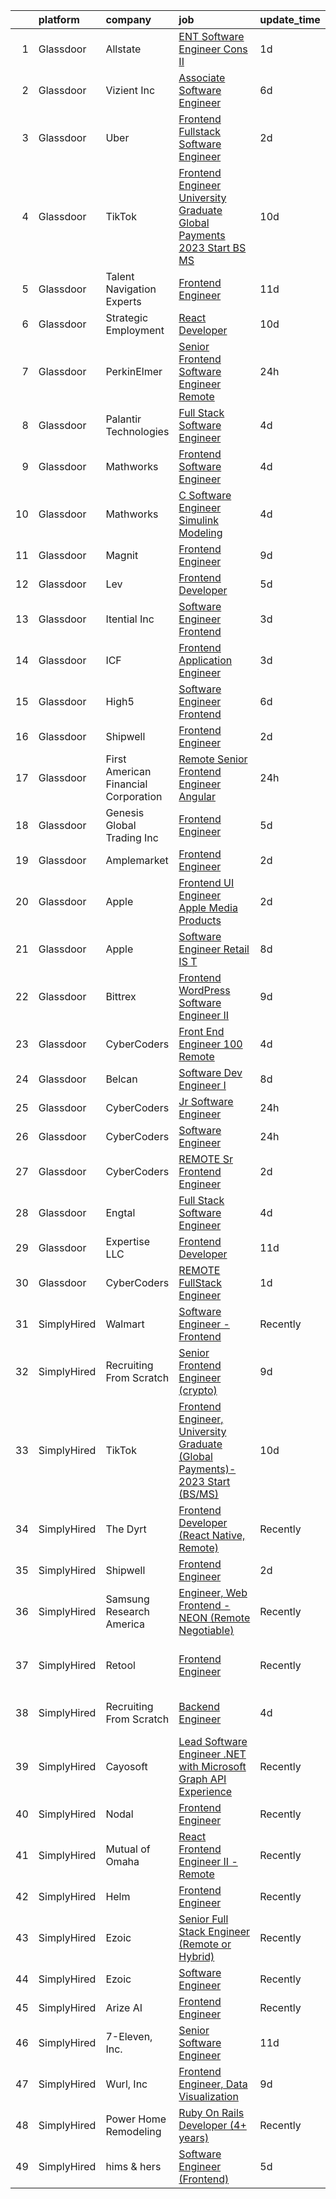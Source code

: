 

|    | platform    | company                              | job                                                                                                                                                                                                                                                                                                                                                                                                                                                                                                                                                                                                                                                                                                                                                                                                                                                                                                                                                                                                                                                                                                                                                                                                                                                                                                                                                                                                                                                                                                                                                 | update_time   | location                      |
|---:|:------------|:-------------------------------------|:----------------------------------------------------------------------------------------------------------------------------------------------------------------------------------------------------------------------------------------------------------------------------------------------------------------------------------------------------------------------------------------------------------------------------------------------------------------------------------------------------------------------------------------------------------------------------------------------------------------------------------------------------------------------------------------------------------------------------------------------------------------------------------------------------------------------------------------------------------------------------------------------------------------------------------------------------------------------------------------------------------------------------------------------------------------------------------------------------------------------------------------------------------------------------------------------------------------------------------------------------------------------------------------------------------------------------------------------------------------------------------------------------------------------------------------------------------------------------------------------------------------------------------------------------|:--------------|:------------------------------|
|  1 | Glassdoor   | Allstate                             | [ENT Software Engineer Cons II](https://www.glassdoor.com/partner/jobListing.htm?pos=104&ao=1110586&s=58&guid=00000183c0c6a8778e680543da7b445e&src=GD_JOB_AD&t=SR&vt=w&cs=1_44b846a2&cb=1665386588811&jobListingId=1008193964310&cpc=6EF74AC2F94C1840&jrtk=3-0-1gf0cda4qgaje801-1gf0cda5eia2j800-e0da56a664ba5cd9--6NYlbfkN0BLH0BMQoDn-yw6Urt952hBm1JLFZ7WpBxND2cMIOjOqbFVk94wXfJol2fCSe2VsLxHRqixsASixwmAYdsNubUfgnnN6V0yDWSHr4VIwzf2gL75Rqr39qr8HnVRYFVGNFoRnKv6QBstEgCP3Vlpn2r6dn3LeuvHtKL8AJrXRzj4zvkqcLwuyzlJJCLQPASlx3XJ2SX8JIkXKMAFVAhyRDk9YiW1XooiFstse1SQvQEEnXyI1ozVmyCYjMutWvHCOQmqQIZu9gt0ETIf5GDeFvXshfvB05aw-o6Bla77O7VXFqNz9t2zMv-KY7-K0ibOUwRg4YPSfI1QxB9nxbAKH5-_A1t2UMUgqBXidpx9p3AJAMOjnp07MV22U8LKu6-IWX3AC5qNvcvGHYiXYJ6UyhpJg5wfM8t8EY66d6T810D38hCaeoU3KxlOo45L7k9X44PnMi7vyl3uh9_OxdO8N5jBUyBzO7sRJB5h-ZGmNoE-nEdCbNP6b3G4VyrhUEtjeB0L7pvQvbo9jvuXkuRD1d0uccMT3G4KB6h0FQ0MMFtW4ypl24H7H8vLBhzssfH5YO8sjmHgumEMs6HfXwj2EUi2ZHTuM_DSefHWfV7PtQvCozMRzHTP0ySvUNKTDPgSQ0YJQnnfM6hupjx-NjywMPpzuq8eKeMxAbjVr0NvGM239bUfTt9S0LMSUzrPbC8TOR4PMrlZAq29Tq3afwAgWdC1kVJ_ZVFoHGB5IRhyF5SZv00YJ4w3XCuxjG5b8aqacJJ_DVuhnPK8eC6JKnpkAqWZ2xIchoEEVqg09Vq97d-urmfHWjQ923xeYBW0hx032irxpDA1iHlz7m__kRTlT8g9x2pc-SrponjaiHJyGKpb6giH3qW0o8QDss21RmVcU5FNzzkIB-ygsV1AMp5OQSPleai9Vtz8FGIWPM9wU2rxPF9pU7QDeqrUb8-00fg7-Ep2y-jvbNczGdChZITqEOePkaQJlc_IbVkik8HVjbHsk8qWF_T1XxRAhcy0uzlNz_YCIa4TP3BEQQ07VMrLhKuSKjtz3B_rpLZRFCnJ9M7D20rAtxPNIY7PHgbcmPSvZJKotGoyexYMOz49UnDUVc9eXCnuCO9mKCJz6Cw2x7R8rnTyRvHNfXkDhBe4vbI7kjqvroCJspMMeTn_edIp4rvP) | 1d            | Remote                        |
|  2 | Glassdoor   | Vizient  Inc                         | [Associate Software Engineer](https://www.glassdoor.com/partner/jobListing.htm?pos=109&ao=1110586&s=58&guid=00000183c0c6a8778e680543da7b445e&src=GD_JOB_AD&t=SR&vt=w&cs=1_7e40828e&cb=1665386588811&jobListingId=1008181299535&cpc=FA84DF7EA1EC2398&jrtk=3-0-1gf0cda4qgaje801-1gf0cda5eia2j800-6ebb803cadb64d87--6NYlbfkN0CE6h5qDhqqZU9zXYA9EIA8zO15Weobg6hxnf6fsUw41Tr80O9POMJRqc9Q2uB2vGSVXhO8IKByQeoWLIT9RvKOaKmEduKF8lIHu5d_Evjn1BJa7dNiIfudC5Oo5TWupKp6GmtQhGLzFwKtqPcVD2bkBI-U-GTw9G7h87Izc3_INkDWxc4bj5W556aGakpR8Gu1f9np4Qr3H5xwAZAde5FRSBvRKdSX75PD--30gA_ttwAbsIISqKddL2XU9_oXQj6gIpyAr29pFywH_mJQX5fFq3jpn_lHAMw9M72MANazs3Tqc_ZRKeFrGt0dhaxdauA-wOjkLqFPIhMoE75BU6wigdCIBlsfS7ybsufIlItQUkkM46auw1SHsx6PTxM27JYfvPl6AEDYYNv4k2GOcHAK8dKtaZNtYRoJx0ljo_kVVH-zc1mkrgSovIpzBcIP3y1pQFKXOQ_AKoRjbeiJuCPvgP7spLnea834gf-sM8Puz0htcZtQSucw_cm4cLy_mOcWDMyk0i8oLsF3swLihlP2SUjXAhbkNxqHl6AJUh31pJoQaJZwzHdZYLWrSRXkJ3KNstPKAKkH5xodfKrnliwMBH-hsLA9cQTmXSeNk-utUTdHekhPF6y5)                                                                                                                                                                                                                                                                                                                                                                                                                                                                                                                                                                   | 6d            | Irving, TX                    |
|  3 | Glassdoor   | Uber                                 | [Frontend Fullstack Software Engineer](https://www.glassdoor.com/partner/jobListing.htm?pos=125&ao=1136043&s=58&guid=00000183c0c6a8778e680543da7b445e&src=GD_JOB_AD&t=SR&vt=w&cs=1_55aab213&cb=1665386588814&jobListingId=1008191182897&jrtk=3-0-1gf0cda4qgaje801-1gf0cda5eia2j800-e980e386b4aadccd-)                                                                                                                                                                                                                                                                                                                                                                                                                                                                                                                                                                                                                                                                                                                                                                                                                                                                                                                                                                                                                                                                                                                                                                                                                                               | 2d            | San Francisco, CA             |
|  4 | Glassdoor   | TikTok                               | [Frontend Engineer  University Graduate  Global Payments   2023 Start  BS MS ](https://www.glassdoor.com/partner/jobListing.htm?pos=124&ao=1136043&s=58&guid=00000183c0c6a8778e680543da7b445e&src=GD_JOB_AD&t=SR&vt=w&cs=1_40dea542&cb=1665386588814&jobListingId=1008172413908&jrtk=3-0-1gf0cda4qgaje801-1gf0cda5eia2j800-006ba7e7d1a90e71-)                                                                                                                                                                                                                                                                                                                                                                                                                                                                                                                                                                                                                                                                                                                                                                                                                                                                                                                                                                                                                                                                                                                                                                                                       | 10d           | Mountain View, CA             |
|  5 | Glassdoor   | Talent Navigation Experts            | [Frontend Engineer](https://www.glassdoor.com/partner/jobListing.htm?pos=113&ao=1110586&s=58&guid=00000183c0c6a8778e680543da7b445e&src=GD_JOB_AD&t=SR&vt=w&ea=1&cs=1_58fc6287&cb=1665386588812&jobListingId=1008169069589&cpc=3BA4CE39D5B5DEF5&jrtk=3-0-1gf0cda4qgaje801-1gf0cda5eia2j800-b96f326a669c3428--6NYlbfkN0A-J9Rv_W5k9S4wgz0hDMdbedf_0j7F-Yh6Kzzp2hLsomUTKmf_GQ93A5Kjj2-NrK898poPIjnCGeH4E7CIPCVTnJbkW9SplRmOj5Li9jZaBChAa5k0J4s5R5Bdj7FJ-jIs1OilYAAST4nHbZcAb5cL9jTswYpCmHiLTIvADlKR0HwYRmyjjF3rJ-cqFUWza0NPZSZ3WsTnqJ0eLFVlJqocPGzjqLqroEwcFwaC-hJFlyWXGvy1eC0GOHHlRTE4l5Y0WREJhnefAhYXAwniJqasrWikbUYwbI1w0SvPtVgVkkZZ0z6-V9-XMhBl4pcmNzksuLTQvtkgB--jsYZt4sY4zYCjDSdRPbIjJjrqgjKL31bl2FV-uG_lJcnj4ih18Q-aYVXUxJ6ODAIXs9E-SQLdlNWza0-OPoDb6rWxZP4mS6qLYRWO0pixrgRRDdIxbzfLuqNQ9TM_o3oR4zAHV6Do4WgI2Wjv2414fa4WDLwHIlouHxn0mP8K)                                                                                                                                                                                                                                                                                                                                                                                                                                                                                                                                                                                                                                                                                                        | 11d           | San Mateo, CA                 |
|  6 | Glassdoor   | Strategic Employment                 | [React Developer](https://www.glassdoor.com/partner/jobListing.htm?pos=118&ao=1110586&s=58&guid=00000183c0c6a8778e680543da7b445e&src=GD_JOB_AD&t=SR&vt=w&ea=1&cs=1_df151f52&cb=1665386588813&jobListingId=1008172208592&cpc=2CAED5C921A5F994&jrtk=3-0-1gf0cda4qgaje801-1gf0cda5eia2j800-408dd6abf377f543--6NYlbfkN0AEgitr2lGK9-2Owk_bCXKkX9ldcvmrRzAzunryDtq0mgDhLVKVGwIDq9J2-faU1FSE8vzTHbFfv_bMCxJl8cou4zX9bP9x7wbWu__FbLJUE_jdwu_MwCpt2CauZelpD0JcJ2_Klt3NF779DsQoxK4EWY6GN1mdWwnxAk_Mv4es-0MjteFazwuEenJ1vNpt0gZFYYOrjjm8xIQ8N6xzVe2TRa0b2M1-YCfRXOoGg_ASKds_8Q2tMfIxejocYvBidYq0WEkNqpb3P7zUP3GI_cYoOybAxzor4JUuPz1QahbtgS2UuadsUCd2A6g2yeVrzDJzin-hlypYm_nIf-meQTOtMGF82iDfhKLXUDWkpv7mW7zVAjRUOwtcuKo-5MhdUHudW-6RrcpaiRZAmoOPsdZ3nost1odz6_cDRPoLDlE6Vf_swaUtemWHD7SViDDdGitUlb-L9NhHHf9eTYIDXDYlw5BwxY7v20naoXF1CCqRLVXN6PbCcPSWPBYPpnD8X5xNaFiw8A8EmRgBIzJHAChfk4sVGYpDlZYok1m_szYGO-EgK5AwrIXukczK59C_G7M%3D)                                                                                                                                                                                                                                                                                                                                                                                                                                                                                                                                                                                                                            | 10d           | Remote                        |
|  7 | Glassdoor   | PerkinElmer                          | [Senior Frontend Software Engineer   Remote](https://www.glassdoor.com/partner/jobListing.htm?pos=107&ao=1110586&s=58&guid=00000183c0c6a8778e680543da7b445e&src=GD_JOB_AD&t=SR&vt=w&cs=1_52097209&cb=1665386588811&jobListingId=1008195652771&cpc=6FC5BA77C9A4CD78&jrtk=3-0-1gf0cda4qgaje801-1gf0cda5eia2j800-9bd8446e8a1941c6--6NYlbfkN0DBy0pnRDnMyJusyxqL8SoipgPg3SpcIPOke8p4f-rf65JLATO2hz8crNfgcTIudiGt4IHhaBpoxOFYE3AAnG1AfLMSDHA89sGxgjQrO0kNInHDSJ_0Qc6LCGrdaji4sTsL0m6xPDL2brBu7vZcCoYkf3hOG_vqkduMIUP2PSvakWNeaRvBg-R1tvQK3YokHTg5rTguA4MY4x6p0AjbqFgzGZR__2uddjhpY4BMkelFzvjrOKbHG0ePssRJ0FhepBrm_yjb8YZljTVGJhEU21g3cF_Igg8ecvWlkUISmsmdhqATfDw30oo6jfJToDgTbnwo6l6X2GTKUDgpOnG6GuJawNn-_PEiZLtxriD2APAPaUylSy7GT2KUAP7ihMFxiVsIMuhGN5l-PJvQ-RmJqa2PBwXoGz9JSD4JIPxCRcWHkQJIr9caAaUwPQGbbTdoZu4%3D)                                                                                                                                                                                                                                                                                                                                                                                                                                                                                                                                                                                                                                                                                                                                      | 24h           | Waltham, MA                   |
|  8 | Glassdoor   | Palantir Technologies                | [Full Stack Software Engineer](https://www.glassdoor.com/partner/jobListing.htm?pos=105&ao=1110586&s=58&guid=00000183c0c6a8778e680543da7b445e&src=GD_JOB_AD&t=SR&vt=w&cs=1_4dc06eb6&cb=1665386588811&jobListingId=1008185815458&cpc=3BA4CE39D5B5DEF5&jrtk=3-0-1gf0cda4qgaje801-1gf0cda5eia2j800-29895d16b845f5b7--6NYlbfkN0Brd2bbJv--kwJLf5E6dthOUocw0FyT9949Kzz66cUevmgVuLUFWYj_raqBL5h1rfYbnmtclr5F61zjFaf9wMBFUzUcK3l9NMMtmizXTVfLDnuxWlnE9m-UcGvYM2tS7EyZ_6BdRrNVNinhS1WEXW96S9lzti1inDeIwcNJhNQL9YVHjOB3FStQNonrUtHMv2vkKebkeyaRjg_-dxGdFZ2U2cuV8i6q_-RoEEmiN4zX39n-FiNIiOI3D0dUcbL5PMBeojb9JeJ6O8NvjAPy5np2iO2ssZljmWG4QkRB5sh3hCZNj16y35y6WZ0Y0ze8jtfApDOQntAZLdCru2uNk8IbgL1fwCNwzetTaawKM8gW30FeAJnK85al_rh-qWGsJC1eB23g8c52T-SdWilYf9xUD4xxFKVrXh7xWuwF7lj5OP4vv__fI9K0)                                                                                                                                                                                                                                                                                                                                                                                                                                                                                                                                                                                                                                                                                                                                                                  | 4d            | New York, NY                  |
|  9 | Glassdoor   | Mathworks                            | [Frontend Software Engineer](https://www.glassdoor.com/partner/jobListing.htm?pos=101&ao=1110586&s=58&guid=00000183c0c6a8778e680543da7b445e&src=GD_JOB_AD&t=SR&vt=w&cs=1_dd6b9d3d&cb=1665386588810&jobListingId=1008186237560&cpc=545C0D17DAD7ABB7&jrtk=3-0-1gf0cda4qgaje801-1gf0cda5eia2j800-cd46e53658a025fd--6NYlbfkN0Be1FTFPPFcx0QPIqAMJW1ybOZ3rWDB8_VedXN1tgPhwNql6qzRjolkxeWqHCQUogFP8Hn1yjEeNWCSZN5qgH2LQ3glAJz7G3dFZvh4eCyy5bEH5ztqgQ5hpe6DTn-8EvAn3yH6fJATC7nehnoW9pcfi7Am2En-1IqcCciExA8VESnZgN-n3a9QDa9uL2YO_P4BmUcq-qi5zNBNYNIhmADsQWo-Gj-QGKc-ADay1tMd-NRsNH4xzv_Dw9tfxc2IQPJYoJP-EHRqdnxTwsyPfqAiFKoXJthUiJxl2CuQtSVlqU-maBx7Xokax4wLXZ-N9GljNVgxRfr0OwCq0aEQZ41kLDFAjHwTEFrGnKJhD3JQX4rgU4_n3fScx_pnkamzqxmCS0cT05Q07ITY080DY6j4S8rY75fwmc7uUGQbicEHBj1ftyYrYT7ypk5Nj35t2-MrUW3cMPh2Q70DIN-dwhD6PEP1b45SHQks-3vDMXqNByOPAEfOjh9iKuEG-A8vo98%3D)                                                                                                                                                                                                                                                                                                                                                                                                                                                                                                                                                                                                                                                                                      | 4d            | Natick, MA                    |
| 10 | Glassdoor   | Mathworks                            | [C   Software Engineer   Simulink Modeling](https://www.glassdoor.com/partner/jobListing.htm?pos=103&ao=1110586&s=58&guid=00000183c0c6a8778e680543da7b445e&src=GD_JOB_AD&t=SR&vt=w&cs=1_695de94a&cb=1665386588811&jobListingId=1008186237651&cpc=F0881FB4B112A732&jrtk=3-0-1gf0cda4qgaje801-1gf0cda5eia2j800-bf0964c0ff560c7d--6NYlbfkN0Be1FTFPPFcx0QPIqAMJW1ybOZ3rWDB8_VedXN1tgPhwNql6qzRjolkxeWqHCQUogFP8Hn1yjEeNajdNau5T9U2GpXGX-NF2ohFV17ZFTrNsYShNqVvZG4lmRFvHZ1455GUZPWOCgxAehjfoTooJffxXNQE-nlYQyaEz8VsTU4EIhdKtA86ZF4Vv1LlaFPcyOPdSZ6vGhObq1vwIKwZKDAJtiLQWzzJaP0s5ZngpJuHHsmT69BGQLmMXNJpK-ZIZ6MTLXCOhvWCkVSVKrGmPqEQafgED5Rf1Q4FZXzrNJuI7r01kFj6kBUEWps3ypZKzCjt_tRUHSrbjSejpuHoMsiwQW90vtIKyWEES3hVtESoLiqduGQk2Wo9IcsVJTZy1A5wcFU-Y7NPeQVO58so8YeQmJMWCFRhFeajIw2vEy4M0d-hisiQdjg6ZFGQO-1tvG5hcSDzNafSkAF5hRc2YheDpgXqx6RgiH-9HhiCSx7_ofixG-tHybDB-LNC_yo-8vY%3D)                                                                                                                                                                                                                                                                                                                                                                                                                                                                                                                                                                                                                                                                       | 4d            | Natick, MA                    |
| 11 | Glassdoor   | Magnit                               | [Frontend Engineer](https://www.glassdoor.com/partner/jobListing.htm?pos=121&ao=1136043&s=58&guid=00000183c0c6a8778e680543da7b445e&src=GD_JOB_AD&t=SR&vt=w&ea=1&cs=1_3e2a5f23&cb=1665386588813&jobListingId=1008175439042&jrtk=3-0-1gf0cda4qgaje801-1gf0cda5eia2j800-e09e4d7d6156266f-)                                                                                                                                                                                                                                                                                                                                                                                                                                                                                                                                                                                                                                                                                                                                                                                                                                                                                                                                                                                                                                                                                                                                                                                                                                                             | 9d            | Remote                        |
| 12 | Glassdoor   | Lev                                  | [Frontend Developer](https://www.glassdoor.com/partner/jobListing.htm?pos=130&ao=1136043&s=58&guid=00000183c0c6a8778e680543da7b445e&src=GD_JOB_AD&t=SR&vt=w&ea=1&cs=1_ae316451&cb=1665386588814&jobListingId=1008183661453&jrtk=3-0-1gf0cda4qgaje801-1gf0cda5eia2j800-d987acb92419f8da-)                                                                                                                                                                                                                                                                                                                                                                                                                                                                                                                                                                                                                                                                                                                                                                                                                                                                                                                                                                                                                                                                                                                                                                                                                                                            | 5d            | New York, NY                  |
| 13 | Glassdoor   | Itential Inc                         | [Software Engineer   Frontend](https://www.glassdoor.com/partner/jobListing.htm?pos=129&ao=1136043&s=58&guid=00000183c0c6a8778e680543da7b445e&src=GD_JOB_AD&t=SR&vt=w&cs=1_296d2fae&cb=1665386588814&jobListingId=1008188840289&jrtk=3-0-1gf0cda4qgaje801-1gf0cda5eia2j800-a932c30e157656a3-)                                                                                                                                                                                                                                                                                                                                                                                                                                                                                                                                                                                                                                                                                                                                                                                                                                                                                                                                                                                                                                                                                                                                                                                                                                                       | 3d            | Remote                        |
| 14 | Glassdoor   | ICF                                  | [Frontend Application Engineer](https://www.glassdoor.com/partner/jobListing.htm?pos=128&ao=1136043&s=58&guid=00000183c0c6a8778e680543da7b445e&src=GD_JOB_AD&t=SR&vt=w&cs=1_5fea6d81&cb=1665386588814&jobListingId=1008189357226&jrtk=3-0-1gf0cda4qgaje801-1gf0cda5eia2j800-5206c8dde207cb4f-)                                                                                                                                                                                                                                                                                                                                                                                                                                                                                                                                                                                                                                                                                                                                                                                                                                                                                                                                                                                                                                                                                                                                                                                                                                                      | 3d            | Fairfax, VA                   |
| 15 | Glassdoor   | High5                                | [Software Engineer   Frontend](https://www.glassdoor.com/partner/jobListing.htm?pos=110&ao=1110586&s=58&guid=00000183c0c6a8778e680543da7b445e&src=GD_JOB_AD&t=SR&vt=w&ea=1&cs=1_ed94cf14&cb=1665386588812&jobListingId=1008181012517&cpc=723ADC3DFE402989&jrtk=3-0-1gf0cda4qgaje801-1gf0cda5eia2j800-f9cea33effe3bd8b--6NYlbfkN0AV8vU3o9nlw7wqa180ZkP3oAg17VLIhkP1SPyaIh_MQVSfWHQ_D-a5hu40yW4gQxWt46eNnE7BGLu0z3clUzwGPej0YfC7RnV2OdOr4KJEO4zHYKS9MTJjY-Z-t4Hbi8NqoFxZ5BfC3J8jOhxalNwRAPwT4LCKECFAq6-UdB-Is4ricV2aidA_1Bkx-sWC4n8I2tPDtDWHoTb2ESe5x75hOIlkSpq3ZPKXWCVmaww74rGU_id5fxIus5K2t1Gm0ZcLn5HyoqNXbx4oavPMddhNXGMtHU06vTeOVjNrp5ClmEvYUKUzy3pPPDynQ9e7fn95g_iZatNeuUD95oFfD6A5pTezscMYfgP1R6f0KCl_rP5cgTr4Jy-nV0IHGi4Kx_zohNox2Rva8RIE2tUagnsAi3a9DRL1zrqilsV3JohFg6woTxrA67Ah4DOb2IDqYLpCr_p_aVIw_DJvNODYQjYRjOKbxU39wbjox8IKAbg6h-sNc5yIoIKZNBuEiLBeYhesTncvvcDKOsPkXh9qA8oC)                                                                                                                                                                                                                                                                                                                                                                                                                                                                                                                                                                                                                                                             | 6d            | Seattle, WA                   |
| 16 | Glassdoor   | Shipwell                             | [Frontend Engineer](https://www.glassdoor.com/partner/jobListing.htm?pos=127&ao=1136043&s=58&guid=00000183c0c6a8778e680543da7b445e&src=GD_JOB_AD&t=SR&vt=w&ea=1&cs=1_090b71ae&cb=1665386588814&jobListingId=1008192176972&jrtk=3-0-1gf0cda4qgaje801-1gf0cda5eia2j800-e2c6cf1bb1731311-)                                                                                                                                                                                                                                                                                                                                                                                                                                                                                                                                                                                                                                                                                                                                                                                                                                                                                                                                                                                                                                                                                                                                                                                                                                                             | 2d            | Austin, TX                    |
| 17 | Glassdoor   | First American Financial Corporation | [Remote Senior Frontend Engineer Angular](https://www.glassdoor.com/partner/jobListing.htm?pos=108&ao=1110586&s=58&guid=00000183c0c6a8778e680543da7b445e&src=GD_JOB_AD&t=SR&vt=w&cs=1_7c3ee2d5&cb=1665386588811&jobListingId=1008195792708&cpc=AC285F3A3ECA6BB0&jrtk=3-0-1gf0cda4qgaje801-1gf0cda5eia2j800-adebf8475445a988--6NYlbfkN0D_rOR36Gvk_CJq-cXVMk_EfLL3YILv7-o1rmNyHeomS3LSjiduIbZPUwXCp1KgM8qhjK7fWhHCUmZzDAHoSSsOwNcIURo44Mntcd25n5QDwmYksPhVYJmmqGpOVqhnIXn2HaRX_52qX1Qhl0FHSuLWp-vRtl_agBiGD9WnMuAmDujAiEW9AFGpPpP8gcf4E5Fa6f0rHttHN_bZkt0MP7tFgLBIuFx3p1lNbsOrq3_QhI7CZYqQygJIqoje4hV25uZI7Hp4ZofQt_fKSmEdQ78vY8uzGVZ2wKb8t7n3gzrghx6wyd3gizYvvIxspU98DTrmNykf0zyxV_gXCyhpXizrC3Qld9GQHtnCWXoY3JJpd5mSViAD1wwMmGUWr7LjgQhUFfoh-SEiHPzWnWaPHcK31xwtYSMIg1abU9GRGvcDdK8zJ5hnZLv9bBSpAAA8VIY%3D)                                                                                                                                                                                                                                                                                                                                                                                                                                                                                                                                                                                                                                                                                                                                         | 24h           | Dallas, TX                    |
| 18 | Glassdoor   | Genesis Global Trading  Inc          | [Frontend Engineer](https://www.glassdoor.com/partner/jobListing.htm?pos=126&ao=1136043&s=58&guid=00000183c0c6a8778e680543da7b445e&src=GD_JOB_AD&t=SR&vt=w&ea=1&cs=1_4ea43e1c&cb=1665386588814&jobListingId=1008183975537&jrtk=3-0-1gf0cda4qgaje801-1gf0cda5eia2j800-96f5d72426b638cf-)                                                                                                                                                                                                                                                                                                                                                                                                                                                                                                                                                                                                                                                                                                                                                                                                                                                                                                                                                                                                                                                                                                                                                                                                                                                             | 5d            | New York, NY                  |
| 19 | Glassdoor   | Amplemarket                          | [Frontend Engineer](https://www.glassdoor.com/partner/jobListing.htm?pos=122&ao=1136043&s=58&guid=00000183c0c6a8778e680543da7b445e&src=GD_JOB_AD&t=SR&vt=w&cs=1_fe47b2e9&cb=1665386588813&jobListingId=1008191287292&jrtk=3-0-1gf0cda4qgaje801-1gf0cda5eia2j800-d6e5fac738cfd0aa-)                                                                                                                                                                                                                                                                                                                                                                                                                                                                                                                                                                                                                                                                                                                                                                                                                                                                                                                                                                                                                                                                                                                                                                                                                                                                  | 2d            | Remote                        |
| 20 | Glassdoor   | Apple                                | [Frontend  UI Engineer   Apple Media Products](https://www.glassdoor.com/partner/jobListing.htm?pos=102&ao=1110586&s=58&guid=00000183c0c6a8778e680543da7b445e&src=GD_JOB_AD&t=SR&vt=w&cs=1_04069431&cb=1665386588810&jobListingId=1008191367194&cpc=334ABAF5D42DC775&jrtk=3-0-1gf0cda4qgaje801-1gf0cda5eia2j800-dbb46f9bce425391--6NYlbfkN0BvKrLyj5gPmtZO9T8euul8TCxuuKNOtzRJOomxnwSEodTz2Bc-sPZlC5mDe-NOaJjABckE-CzVO7zMYRceYh2fiMU8T_pxf7ZoDF4QALAzXfW2wue_wTDPJgUvTbezlEzsjOPoc6hI_AsK0HuW9zIEiUCZuKuaf22DgvXuhUWXX524G7H8hYGtSvfZUA77Fz_Rc0T8IZdFCfBumZcNHytrsm4L1B8bn744uCtFN4doRJR5Nb7d92WsQzImPae0MsCdvWNtevqaBZM6vw9_dS-_ORNdy7P8O0OfGQspBAZqPAnGaWSfT1qRn9xFOsurFWY97RjNVaSMzaK4Jsfv2TM0CZQ8m-Gailu0-99Nd7DJnJuoBFWucFRh_z01BqMmMrnoxihKARr89WcGuCFwLyvzyxOH0QeUNqMJytowDPdqWBglNnfNOHOHWsLVrqfveS1gT4SxiGOo6ENmacTk_CM64Km6tmHd4zdxwuiRyVbDgiMNKai4SBd8k8wnPYUst6eW1kVzogQPhe-MOle2hdWs_DeFHzYAqDkfucusSyS8x7V7380s0XUDPecWQuYMiernHeihCH-6EEwKKplU3BwMysE9AFJKqLLGQxw7PxxR0kgXaic9ur-DdhxdWHRRDduuJOPsVfGPNoTwjR2heZnr4M3PhvXwSHPMMevaleQNrD9h-NRggQPXwvAkCRv6g1PDdI2D_7PUsnRDCXQB868um0Mb1phvzhfGG4Ih8JlmZHsPmGFrFoLMWW8WPeFgy-GLJBqgesYvSMNS2Ht5M-GxxuIyQrJoFiKFq6HW0RNFp4EFcwJpuOgCqtyq7g7O4S5UChooh4OpSuBjg3i4ruiP9OnJYIL4nsXIw0gD02bMxyof8EX-jACBZyZH050ca6vfYYFwSJ6cXmBeXnMdz5k4mZsBjsa9JwtHzRAcljFMYi1ta1xGnRe5ewqG_iYRdKfwjJrwqP9G9VrAjIVKe1CU0KRJKywCrCwg6k2_dox6eofRdw_In7Tv8lIf5dShTmFawS0IcdTkH0Lj8C86ofA5xUUx1fF2iMw%3D)                                                                                                    | 2d            | San Diego, CA                 |
| 21 | Glassdoor   | Apple                                | [Software Engineer   Retail IS T](https://www.glassdoor.com/partner/jobListing.htm?pos=106&ao=1110586&s=58&guid=00000183c0c6a8778e680543da7b445e&src=GD_JOB_AD&t=SR&vt=w&cs=1_6a1e7f90&cb=1665386588811&jobListingId=1008177574327&cpc=2CAED5C921A5F994&jrtk=3-0-1gf0cda4qgaje801-1gf0cda5eia2j800-7f4f288c9161a30a--6NYlbfkN0BvKrLyj5gPmtZO9T8euul8TCxuuKNOtzRJOomxnwSEodTz2Bc-sPZlADHp0xxmf8UXskJnvbm8Hibgbm1_cMZfUiADRMqat9j_WyvculrZI7wx8U6IDh39It0aPPAkys4N03D47ZY1YkZ87zzNGTULdwY4WosW43qm8O6SJTTHoNkex5sZ3qbiwJD_XyWlVWgyKu5RmqHlZ5lu_U8FOzn_ucP4U9xE6XbnM42o2qmqPfP-O4dvB3RdH4xtFmdsYkznlRo0EUYyNCGfdBe2x7y5LZrp7HZi0GR8JmOcL78jlm3LD5uwMRXlv1ok6XoGZaNyzP-Kh_16ZBEAEgDH2lE84Yo94JtoWZyq3T0c8rwnpjnQ-ki7rfIp44IxCBXUtA48rcLscwvrpXgqHPdLhGnKT2E1fqVzF2g-2RHa3VQLf9KaXnOxD1TsE_f96PkwoxTRIT3b8vCuppoAlrwu6pjbd-9zLVbGZgjKB2RSGlLjJPLRh0ejZAyaJAq1MLN8czwDftJNNl6aBVv838Sw8dqtnbuyTHuTra3Mx1ZN7QDCbqbcC9mX_z6SvjLsY06ar8kRI2JVVaIjLaqfBVDb4t7aA_5F-E8-ussd_J8HzDpVHVLUpEQPB7hvypYaHXLAjrOshATSfWJF0jP64UWN4hYinlGOF6RWQrTPwXuWlD1P4V8ejSccnsqfvVEy4HrSnC5JrSEEljBgPKp5Bg6Cho2R8jxwlXiWxKbd3oLPim60b2t3_8fhGucuiliy2edVpB-D4sr54LPB8icl7ALOBh7SyNTIw5uiX7CNQZrUzDcxvH_I6u-q41zk28SexatmJBUtMj94GJgHbrtCZtH4Xv8DR2T0RPtCtxU6Gzy8stahUFFRPGJSWsrEYWQi5wnD0bW8nHQw_UsRhbyK7YMUAP2EUA8yTwFGitdVgxFRnQTSA5rDDwZA2dnw4NUYmbT-8Pj7EobOVXQA2-1RC-1EBL-Ll1OXiRNJ1YK0leLb650dt1i5la6jajlPv5kTN88ILVEYOgnhDHg_ww%3D%3D)                                                                                                                                   | 8d            | Austin, TX                    |
| 22 | Glassdoor   | Bittrex                              | [Frontend WordPress Software Engineer II](https://www.glassdoor.com/partner/jobListing.htm?pos=114&ao=1110586&s=58&guid=00000183c0c6a8778e680543da7b445e&src=GD_JOB_AD&t=SR&vt=w&cs=1_df02dbaa&cb=1665386588812&jobListingId=1008175034999&cpc=1CBFC3E34E2A31FF&jrtk=3-0-1gf0cda4qgaje801-1gf0cda5eia2j800-a80541fddb04d4f9--6NYlbfkN0DG4ntHtB_rMsnfhgmnSvK2brktLme1L4SiDeJjQ-izrVOLqRJ5-yjE7k3D6lhaa8_lH88SdxtMaSlnlmjUfCNoZHvQHGueU-Y3d2bIwApEdFnqET6TBcpGQqe2E9vdo5W3o6y3AbM9C2n3Vy0WPs-3zb0M0z09SbJ9Le01I1VDIqm4sEqF-b-QxVqLjEwImjqVchmnFsmKlX2CJbVXjR0n-2d0O7JHd5IPGamloQFkyPS1wkdRq3phJKRQOuMoSylnwAcfbIZ3a0aQTGD-BB1e0lvzCafxUndQniR6bZULJEaBautzuYC31uJfrEtpzNdlUq46SNnn4pfyC00oKTvDCPk2jFhEb0CscmYTrNe8iXYip01yrN_Jb8TxJnTquwXSwX1rc50A2fo0ogR4FPAQgIrMcGXeEkC56HsyGhK-4MhS2Tjmku0zA-_HJCjDlTlvRcnGl1xvUDpSOKBJTaSZs8uKaLBVKrnUbSpp00guTT_20bbUTZjrfZHeccenM77qzyVVaIt_Dy8OvW4ZwCIlRb1ydBjKglpb4uDMrknlOACPTa9yWgRJ-F_iYCxZoZ8BAH6SOnqJflN1lV35t_is_3COn5Q961Po9fdq6Cwv4Pogfrp4kD8ezP5_FDjGQrfCtU2dfTjZcLWA9QV7guRoUJe_A7dYFGM8aDjdJbpGe8KyAhT4E-gYVEqzOYhEzRGxgQ9hQcG8uhJWc0MwCkqrK_9VQLxC1OhNcSZaC-Ai3GGT4H38gfw1BftqvAXDeC4xPdPAjNSwuh3XDouOAbGxRDT-MhNW_LCxMUW1NA_EZS6Fhb-StzmdrVADBEUwJYcG1trMOhQJF1S5qC53FYoN63jGHv8b7t9--Rvm4M4X0FGMhAOTRNp3-lN2q8YNj592CfXXyXcVp41jRJxlnLVV11TSwDXYSZrFWXXcW8nyDZdE9ZVBvmhqO830AE_H9T4X9l2ZT8mNtsnE2jnGpbimLhNIqumysizCAqy0qisc2do02Rvt8ixDUrtb_0902al3zRHXy33Vcl8R8yL8xfVnUTZFwXDpSHACY4dzLTTDbnsDtaS-8mA3rp1_9Uw3aOQ%3D)                                                                         | 9d            | Remote                        |
| 23 | Glassdoor   | CyberCoders                          | [Front End Engineer   100  Remote](https://www.glassdoor.com/partner/jobListing.htm?pos=116&ao=1110586&s=58&guid=00000183c0c6a8778e680543da7b445e&src=GD_JOB_AD&t=SR&vt=w&ea=1&cs=1_a7561b1f&cb=1665386588813&jobListingId=1008187967935&cpc=32EE424DE2B657EB&jrtk=3-0-1gf0cda4qgaje801-1gf0cda5eia2j800-77fe6fa2fc7c9562--6NYlbfkN0CpFJQzrgRR8WqXWK1qKKEqALWJw739KlKqr2H-MSI4eoBlI4EFrmor2FYZMP3muM0XWsLqOLc1LTcpE0SHzw94jayqCwV5Xt7sQAxwXohOKSyR_lTMR2VkD27u9DhBTn6vXQIpZGjewVRZQ95pZwwLfGbUxf_RBZ1iI4cEj-OI6kJJLMzyURQd_xHU3Xkqv5zRwJhAZEyumZnMkmkw0sclv7BIqICT3kwEizipRldAXegA3gqNgMDd2ihMCGbjB4ODPkSftcfVC-a6IupqUafXwYjzLKmeFXiGhMW4yzVUxD7m4VYN04y84iCIgHXUKrLTT_lkmWlqc6IwaZMEFQXL-iJxSdIRnrP5Oa8-T_PWpvojGIe7ZuCe4nTgdIGPeZOQH-qLsuyBSI7SDTHVnqdZb2Pq3wIzqz_4BOad5_JCPqRdg62qTg_9IrOH89YBD2_GclNQ6YhlZ9TGKXQS0XXPERht2XKVR0sBhqCHIM4NqBOwQla0LLj8LtpR8q60ftlfN3BGaAE3-xrzMVLyw_Uvg2Bu-EBRK5I5gBSYWjpJdJQIS-Xm9a0KDRNVWEIC_FwQGpaO_jW0FIrAqO5u1zUG0IrJui1cuClZPy2fkbQpSxLLF1QCnyAnUAuRAT_NFpXaBPMgY8_91gQgtyFL_XZBYBqzV5VY0ylHu870D-2oi_EGNTz9m25zuh8jVCUhY3G5cf-MlCpzD8p9a9w5SfH4cd1j0VwFaxoKKpdmaRfavD0Ewif3YHadQA3nDH_PlQDquyQHj03S3j02nCFkLe3boeLr-nD57YWge9fZxXJWdt1R0_UAvaJFEFlteK_qatwQCOIj0ltEUhP4ccj5QxrbmuKYfwCei_NTLzTnhl26dh944KwaohYpyBtyLHV_2k00h6MTE-wHnt79fBnxLBEpt1rggxpzHWcrjH3CAapIiwpCrn3fTHSUp6NMZP8jvot4mgzaq8R_kEXgaLyjHKUuohk3UGr5WJbVaMlVOAkW17VIVh37XvZfKBPTnXOcDONC-Xye_ugvNqhM0k-f5ydA6u9Ewskjxx8%3D)                                                                                                           | 4d            | Oakland Park, FL              |
| 24 | Glassdoor   | Belcan                               | [Software Dev Engineer I](https://www.glassdoor.com/partner/jobListing.htm?pos=112&ao=1110586&s=58&guid=00000183c0c6a8778e680543da7b445e&src=GD_JOB_AD&t=SR&vt=w&cs=1_bbf20605&cb=1665386588812&jobListingId=1008176928501&cpc=149B3D5996025BBA&jrtk=3-0-1gf0cda4qgaje801-1gf0cda5eia2j800-f57a5ad1b7555803--6NYlbfkN0DXzDzZ1Oulz9LSjzVbF8otUHEujJfFPwzVdyJWZPnyGP21i8g1idx-A-BThzGW7o93StY-wK1-XukHdiTgA4CG1HdWriyeoan7rAGQbi3W8uCHKVz3HR-nArhQmW-wyAwDK81h9bHqdbNmCAmbNmMd4FpIgK4g2E22xFeekinGQTKiGRkzMrc54ej3xgO47lGSznuei6hoE8mQzWkEBMqXww_tkVbHVre9lfXOxYtvpmlTw3h1PWu6C7KmTVLcavLRudoZuQIUVTjitDjj-RjI2Rp9IW46UE6kjLi9NY-Hqyzpk5wSPA5J88E5nUigHeicbwyKI_Kp9UCsG2KwVnybgLhIqPZ6dqDKiHMqrG3FkROd7YkfAA46gUqExG3yxNWBqFsdBGdYJF4mEaZc5JxhD3HVZJBeyAHsMEtOExTSumqjRXBN2a2mvBm2r7wqWji4KOHiiWqXqtkTmLgjBSPwUM9DJW6sVjDOnX8NseJps0p9d-D7rVCzkz2ctW2dl-pLOFU9APt9qN7XTZvCc74iBaMes7fnYm9CSBJmrAOSnyqiEjwRernAeQveUIiQRS3HhjVXSPX1Wq7ld9arcqRzC604LyBTgoAvRtE8Dlsta1Cc3-Ngw418WSvfmZSi7nFfrAkyvszZfhrT9FIJ3PSujASyw--13wGJWr-JRY_upVChRFdCrviU9RrEjEoLGVtrS8tdqepk4kKI9imrstfvVuqCR6gzDl0agjqhTFoDC3L2E3hSRn2wS7Biw6mHPk4aNajrXTma8GmM_yJy_Awv_cLI6rhxdppInodO6oayF69Cl0qoyOWAU0tvwpmo1xcBLGnPGaaZhQ%3D%3D)                                                                                                                                                                                                                                                                                                                                           | 8d            | Seattle, WA                   |
| 25 | Glassdoor   | CyberCoders                          | [Jr  Software Engineer](https://www.glassdoor.com/partner/jobListing.htm?pos=111&ao=1110586&s=58&guid=00000183c0c6a8778e680543da7b445e&src=GD_JOB_AD&t=SR&vt=w&ea=1&cs=1_24a66e70&cb=1665386588812&jobListingId=1008195573462&cpc=A65DF3A704A48F9B&jrtk=3-0-1gf0cda4qgaje801-1gf0cda5eia2j800-14605d759774671f--6NYlbfkN0CpFJQzrgRR8WqXWK1qKKEqALWJw739KlKqr2H-MSI4eoBlI4EFrmor2FYZMP3muM0M2hpkMB-_Xpftm53P5n4KNRpsLdPlPjk7MRMwwuEf_0VK8-dGQgbxzAF8r4c9RAhqGsCfdb6RFlnldeE2gP-Zx6f6KaribACPi6_JXmtxD0u7mBZ1LAuWTypWwcWj8oLXheAVKmadTA8_09RJZV-gH-uyRHhNoz1Nmdyh22dwwbVqCKpU0BsITjWs-IoNRTMVsZwYykMaaIDGzMFDYRWqpPkAuJnFYNR0L_Pc62NMATTx2_WXw1k1svjm5EQ9UVziU6oWo617G7-fmXPKUIcm55j1srigBd75Ox0HOJ3kQmwX18Z7Ch2QvyQ4AEIB9_8jM0YVTT-hPJ9jYMTrIQsShnjob53X5M_bphSRzcG2j98qN76ATIJkPQ1CyIhNRoj2fODzltYazazcWXd62sF7UKBKSG3IWCB7bFfo9Op9Eg80_X1hj4nvKSSA03o8GJ8IM-XWTgj2uqc97x2EOYZm2PsJCnk2ts3D8jPTrf_E3vKVTm20C4RQOKeAHtYivtQFcFowLaFHN0LxAU6CUwv-9o6YS9wTxw3h7VgVtFo1pYfWpiqqAgXnNYA8q0I_OQr4TrCPMMeQHC1uqy2PHyudNyVK373OYCvG5FWC25Ca86oL7EJl2OeDryAVWISkFXbINZn4Cje5l945QK5JFGtuAKnHvwCEiYteDP77DYoJup3VIM3C0DjNbWQIPwJ0PXYPDA6jafhTLpKOmbECAx6fGsY0v46dOJkIhj-1ThMsgWQNc878bJkwFEIf8OBB_n1804LlSyu8lMGiMphMWGrRhBRzEqmWEtc971SoRqlz1VP1bk-nj36EXNgEFN5tnDPf7srDZCmD63Kc8d7G-mPACOAqhnaht4UFXmsGPIj-278b2nuKhbX_qKmv1bEQHf_I60GBQSIg5eAVtBqLwQZm2E1bqyyHgYtXp4znbC9NJejVg_YFGq24bGMov0gXI9mApaxXjDDYq24KZ53ujUkIUfj51LP245aqmKWug2Kc7A%3D%3D)                                                                                                        | 24h           | Austin, TX                    |
| 26 | Glassdoor   | CyberCoders                          | [Software Engineer](https://www.glassdoor.com/partner/jobListing.htm?pos=119&ao=1110586&s=58&guid=00000183c0c6a8778e680543da7b445e&src=GD_JOB_AD&t=SR&vt=w&ea=1&cs=1_5c44f2ea&cb=1665386588813&jobListingId=1008195573918&cpc=32EE424DE2B657EB&jrtk=3-0-1gf0cda4qgaje801-1gf0cda5eia2j800-e224ef1bab3837d8--6NYlbfkN0CpFJQzrgRR8WqXWK1qKKEqALWJw739KlKqr2H-MSI4eoBlI4EFrmor2FYZMP3muM0M2hpkMB-_Xqw9k69qkLY2rSTrBe8Fro_g2-kK0nkvwxk3PHPKm23t4ETypPFPZ7aYgw3H9thW-OeujXtFV0WfL2_33Kb1vFTdYBju75WTvtmHk2yn343mSdCtXvWLcvBDdVYwhb3cnVihRuTRNz1qa24f0iLWMFjIxuYGpPXTrRTeTDIaAHIeHYf_E_H_nkfrZInNxtxrpPcGzFh0PKlwB2T7wvSCoBctXYE_ixTAqwLIuZMjOim5tfaOpBVPXSqHdp8m3t47_H6ldb0N0RnXCm8yZLL__Isf_0INAZkRITx6qoEVbp8ovoKzL5yae9dd1PwkOFeBGGhxXjldpwQHpATP5FCZRN2-7a7nhl6FE4a-g49OGBjpxGtn6cHXF67mlyXo_4oUr1RTITCYtn8mSJMosDTHmqDZe2_1Di40sHSuBwugf-lGSh2NqO9gqPgrIrSflv7oPvzTRZvkHwLzmqyt5E8DC3oC9_tyk0vbYWcOjuk7GT8ZB7SRYdbTtbx4s13s9UK29ymC18a7WNTSfQmdReanms8ZOSNZS1Lm5m0QA-SD9oqE_-WAZc8IpfYnfd-6yzEl3BhlUg20Zp48Ebmsj3aH4H2P7Ok9z_SGwdLO385pSx7NNuJKRM05JCEfv0ODuC3aCZPSEjrhJHM4EJ_TZr5cOvuiYAtfCWt7n9LtkEvu3vXpjrqadbzpFV90du-GQSM2s_9-ORq1fRIW5O-tLXGm0Z2stpBI9DKI3WE7ntNIdaa6zeq5IY7FQvVznzzd6fVnAfCW3C5kV6utMqlgLhTnyM7-ycjgiuOMIg3W1HvyTyu8jWP6z85slTHVQHAso39pyHB6NJ-dV71K1L2I3k8zU62F8BCvIMixqV4IoP2CIX3W4lvZzPuiyIz3cTxBklyv_QBe_uvkbyH5ogs_MJoCEHpP2b2_57pXqtrPUcRmWONv8XLBExl-AweP_l7BSxkU1YVxPGcIETrLe9AMtzYsWzDzZFK0OZ_G9ObP8c7OnTVC)                                                                                                        | 24h           | Tampa, FL                     |
| 27 | Glassdoor   | CyberCoders                          | [REMOTE  Sr Frontend Engineer](https://www.glassdoor.com/partner/jobListing.htm?pos=117&ao=1110586&s=58&guid=00000183c0c6a8778e680543da7b445e&src=GD_JOB_AD&t=SR&vt=w&ea=1&cs=1_0b55748b&cb=1665386588813&jobListingId=1008193289827&cpc=C4A69CCDBB3B9599&jrtk=3-0-1gf0cda4qgaje801-1gf0cda5eia2j800-f3024d749a0272b5--6NYlbfkN0CpFJQzrgRR8WqXWK1qKKEqALWJw739KlKqr2H-MSI4eoBlI4EFrmor2FYZMP3muM2-ktsWib74CfXkNTDSPIeMTQRZiBNBKSuzEiTauhMGqA_OwEMPpwQBxgDv6fKpZ9BIaSIrcEN2kNrOYzZ0z3wl5kCrpnRKClS8tJ0filCtmBrQn8pAbHU-OkcSdMSi-lT3xqI_qPpiX_Pqa-AIbp4rf7-NFiGUFglpMbNO1tRI5_fA8DyKQU7O4OuwgYdAG4ev8V-INexnujxSpf9iI4d1CiN4145YA6WQk-ec64YW5fF2JQxk5Y0RVsd_UqYXiPnCktu5qNHozkWaQBlthTQgpa3G-jfdow0C3wC3ovMrxocjLRZDKEd-ilUnjNOSdcI_qJ6pvVrros8m9xqknoAUIESxQeKnsAzZ_cxvZ0WBt-OKCcQo-AVXkov74k015kQfw6PowYnATBfB06DDLUfJlQbMSv-5Bi-zjXUgZOF1h5zYdb40IIwt6UUl7uPUfoC2DAMlZ5wtB5quHPzFV6_e-N7spL4I4JjmaF_bpKHpxpIoJRvsdY79oDXJiiR1Ph3BoL8KX0V7R83ItEY6qQRjj4j0jphsxaEc5RszNp5-XgE5mzqdNut394bgiIz1HPIGlnlNaR4sfq3fYRMukxhCEyE5-U8Q7WxscZcg6FT0ZktceDDzLmOoTMxxLsH-5GsKLW38oT8_odsvTLuAo1o104zC3P2jRBzfPXbC2zcSBt1KoNB6sHSeFnahE6PBgVFOddBA0KU0snJEgeEzHXGvfpwL3mvAx6TWhY9MXzCdiO0MWZ85jz5iUSJqDROgKPYkG7XE2XPRec6sxmjd6T2cFK8n-7i7Mw88hvDnu4MVVhLJKu8G_bM46Zr8VcEJpBdAnIGrueB-N_suoeOHIa5kFKqrA7BBZddoDmKK8IkSUd-QwULPDE_TGVHhgQBhViicBr1zyJQi_spft66JXYsXcRQxX0xB_izG0hhsY2fFEyIyZ5x5qlfIbrmYLRv0fDV66H2RUDSIC23pU-bvDaT3)                                                                                                                             | 2d            | Salt Lake City, UT            |
| 28 | Glassdoor   | Engtal                               | [Full Stack Software Engineer](https://www.glassdoor.com/partner/jobListing.htm?pos=115&ao=1110586&s=58&guid=00000183c0c6a8778e680543da7b445e&src=GD_JOB_AD&t=SR&vt=w&ea=1&cs=1_abdbccb0&cb=1665386588813&jobListingId=1008187193878&cpc=334ABAF5D42DC775&jrtk=3-0-1gf0cda4qgaje801-1gf0cda5eia2j800-f9112334392558d6--6NYlbfkN0B7Z8t6fEMDh_BTkcJVPNJicKvZQEBTy5HSwyHa20ewqmyfWNXjNsfvmtdqiCQm-EyUX6Sj8Hyeb-8dutJejWYAYknmgSFwHZdiaL3DeZ9HO7oh_MjKjx_TNHJH2lUttry97YgSyOOi1h6awqV5_42uO0BAsqoLI6zNPYtJIsAK7URvnChbkxm1rg2Bv7SCC6_WErwhpTMpMuppkaYxlIuQrHTOldEF7-vgrXJnGiY2eK_LBkKykkIjSoIGEdyLT_-LfhUnctNr8aXN6v6ydchuBMz57pyVd7ULlJU-2Vk50MTnDoQyoDiBIMgX_mvxL84QFCVlMSRrmSiXQ4cFNjzpwYZ2kKcUx76yVTk0zgwH7MmpTfw0xKWvFVEeCDMB9HiNsqXN0HXPubj1PFBVeuz9kxJf5U6Tiy_QxqJrMVF29r4D0hqyMTbmXuMZEPVw9ftlRn6vHh8TOcV0p3Rc4HM7A4J25J0avnkZiU7IxMpmUXsg6EyNcG1DNnfSzBEU2_zudBlLn9FHfoxBqMcqLBLD)                                                                                                                                                                                                                                                                                                                                                                                                                                                                                                                                                                                                                                                             | 4d            | Remote                        |
| 29 | Glassdoor   | Expertise LLC                        | [Frontend Developer](https://www.glassdoor.com/partner/jobListing.htm?pos=123&ao=1136043&s=58&guid=00000183c0c6a8778e680543da7b445e&src=GD_JOB_AD&t=SR&vt=w&ea=1&cs=1_6464cc5c&cb=1665386588814&jobListingId=1008169751513&jrtk=3-0-1gf0cda4qgaje801-1gf0cda5eia2j800-b24007e0e3824977-)                                                                                                                                                                                                                                                                                                                                                                                                                                                                                                                                                                                                                                                                                                                                                                                                                                                                                                                                                                                                                                                                                                                                                                                                                                                            | 11d           | Remote                        |
| 30 | Glassdoor   | CyberCoders                          | [REMOTE FullStack Engineer](https://www.glassdoor.com/partner/jobListing.htm?pos=120&ao=1110586&s=58&guid=00000183c0c6a8778e680543da7b445e&src=GD_JOB_AD&t=SR&vt=w&ea=1&cs=1_74cbb5e9&cb=1665386588813&jobListingId=1008194305078&cpc=654405A9B1E0A9F5&jrtk=3-0-1gf0cda4qgaje801-1gf0cda5eia2j800-b46350d6916b3aa9--6NYlbfkN0CpFJQzrgRR8WqXWK1qKKEqALWJw739KlKqr2H-MSI4eoBlI4EFrmor2FYZMP3muM2LwCf8ACsd6QvrY8mZo-wZ07xUGp-GBuM1kYHl-kzcji7Jll996tDhhF9msVc5i0WRT8k2pBpaaw6jYNkQCgDjzULQCfwdi_WIU_9PYYytc1rIX2bAIpSzxf5fgd-EibrkT-YeMleiiwseLS0zdf_NJyML1-HafPdfMvyPexGwkcC4jKwtWT72eOZGyFMEyLcCuXMmUPFSpYkuTItu0Hooi23JIdqd5iUYBrjsIYSXKwpSXNbh8Pcxy-4gJZyKmmuIgrgbb3lIrGfS7Gxyrzh1_Xn_InQvNMEnh2AGDztXClIra7vaSJpK5ZTSh6y7nLuoa9_KjVFQlqPfoTvpXFJoA3QBHzTeWliLz5J8SYalfGAfbaNw7mP0TiiFfVLgaCCbVFurw2NJh4X3suiOmEXa-0oiVtXWkl4vvMzHXW0GhJUGET0Zt_K4ufWy8QJlD4IGhmi4a5eDquNhLWBdVyg-sl7iRSIf1yrX5CRiBMdVpq6d1ik5JW0pL6AC28Li0eK3ldKQUyCq2wy5jhIBkI3lKRuek7oWaeJOJ4Gp5Ru56B2AC53Q8acEjbKM7jfm6IvRG7x8PHJelkTgczFYJ-vrn9TqAMdrwkMkB_ZW8YPz7xWg5rIn7JxyfylcIkN85Yt0pu6K4hmwbUdZ4op6tTc5DpDJYZG59bW2CpZLmwTwH9X_wLasJQWXK7-6u4fCTzkpuTN72B9cFC3WVftmYj14wZnzfFLYuhMOzVlayU0ZN35-0cvqJY-oG8bIgyhUWlmSBLveblgnakVFb3wHF6W7ZElJCbOZGguSRfkqdmDUye-ZBUyVT-TT1ypWw_DemHWyDyoFOVu2enK8abye46oPrqE_qPgwqOgsoaS9oJ9j6i83BADd_TJNqy_Gz0ZrN1l_ogbeV3U0OYgkSakmouFtLyAege7ySl12dDZB2TPm7IAzyirVUEsMBt1408p0DMYhj1VXP5Hho12_XzpJGnukXc2H8-lxaGI%3D)                                                                                                                  | 1d            | San Francisco, CA             |
| 31 | SimplyHired | Walmart                              | [Software Engineer - Frontend](https://www.simplyhired.com/job/5lDZGjFu_GewRdYLYdTTNLKp6Ez00yaTPrUCaGTqZ66z85tGUWWeFg?q=frontend+engineer)                                                                                                                                                                                                                                                                                                                                                                                                                                                                                                                                                                                                                                                                                                                                                                                                                                                                                                                                                                                                                                                                                                                                                                                                                                                                                                                                                                                                          | Recently      | Sunnyvale, CA                 |
| 32 | SimplyHired | Recruiting From Scratch              | [Senior Frontend Engineer (crypto)](https://www.simplyhired.com/job/SrfQHkStp_nX440dpJA_NhDDbVwf95nWmRnVHjP9Ih-Ol8pcn7xBSw?q=frontend+engineer)                                                                                                                                                                                                                                                                                                                                                                                                                                                                                                                                                                                                                                                                                                                                                                                                                                                                                                                                                                                                                                                                                                                                                                                                                                                                                                                                                                                                     | 9d            | Saratoga, CA +121 locations   |
| 33 | SimplyHired | TikTok                               | [Frontend Engineer, University Graduate (Global Payments)- 2023 Start (BS/MS)](https://www.simplyhired.com/job/7NuwZL5nYN8y_ZEvj_Jw99-KfQrrq1PBCSS4HeRA5-908afcdb77Ig?q=frontend+engineer)                                                                                                                                                                                                                                                                                                                                                                                                                                                                                                                                                                                                                                                                                                                                                                                                                                                                                                                                                                                                                                                                                                                                                                                                                                                                                                                                                          | 10d           | Mountain View, CA             |
| 34 | SimplyHired | The Dyrt                             | [Frontend Developer (React Native, Remote)](https://www.simplyhired.com/job/BfNANLG2ccxVCzbAkRM_HkUbe1k8-ITcVlYH7aGw2nM3B6tmEs_r1A?q=frontend+engineer)                                                                                                                                                                                                                                                                                                                                                                                                                                                                                                                                                                                                                                                                                                                                                                                                                                                                                                                                                                                                                                                                                                                                                                                                                                                                                                                                                                                             | Recently      | Remote                        |
| 35 | SimplyHired | Shipwell                             | [Frontend Engineer](https://www.simplyhired.com/job/G3ayRRgm06bpuFqE_WxUvaiol0CpFNqqXj2rhBcZCBDLdhZbP5bWcg?q=frontend+engineer)                                                                                                                                                                                                                                                                                                                                                                                                                                                                                                                                                                                                                                                                                                                                                                                                                                                                                                                                                                                                                                                                                                                                                                                                                                                                                                                                                                                                                     | 2d            | Austin, TX                    |
| 36 | SimplyHired | Samsung Research America             | [Engineer, Web Frontend - NEON (Remote Negotiable)](https://www.simplyhired.com/job/3Qoq_dJG0edKXFkC3XgNfBWARuB0bQ9EqPxJJBxjj0biaFrccf_LTg?q=frontend+engineer)                                                                                                                                                                                                                                                                                                                                                                                                                                                                                                                                                                                                                                                                                                                                                                                                                                                                                                                                                                                                                                                                                                                                                                                                                                                                                                                                                                                     | Recently      | Mountain View, CA             |
| 37 | SimplyHired | Retool                               | [Frontend Engineer](https://www.simplyhired.com/job/0oMcjbCQsufUjyrwwtMNjFlMc1ru4wBmCIVB3xSKqLr9Vwu6VHyFHQ?q=frontend+engineer)                                                                                                                                                                                                                                                                                                                                                                                                                                                                                                                                                                                                                                                                                                                                                                                                                                                                                                                                                                                                                                                                                                                                                                                                                                                                                                                                                                                                                     | Recently      | San Francisco, CA +1 location |
| 38 | SimplyHired | Recruiting From Scratch              | [Backend Engineer](https://www.simplyhired.com/job/_V0szDcxwGT83KX2GcYYFSaYinROSKTAoddqjfJo2d0EujSlUUeoTw?q=frontend+engineer)                                                                                                                                                                                                                                                                                                                                                                                                                                                                                                                                                                                                                                                                                                                                                                                                                                                                                                                                                                                                                                                                                                                                                                                                                                                                                                                                                                                                                      | 4d            | Saratoga, CA +121 locations   |
| 39 | SimplyHired | Cayosoft                             | [Lead Software Engineer .NET with Microsoft Graph API Experience](https://www.simplyhired.com/job/L_90X8Bmrusz5JA7amVhuhhi90KS5bQuhnLUbl0VrfP3zQIReqZjfg?q=frontend+engineer)                                                                                                                                                                                                                                                                                                                                                                                                                                                                                                                                                                                                                                                                                                                                                                                                                                                                                                                                                                                                                                                                                                                                                                                                                                                                                                                                                                       | Recently      | Westerville, OH               |
| 40 | SimplyHired | Nodal                                | [Frontend Engineer](https://www.simplyhired.com/job/75ry-Eu0nSZpKMRgg41Z0_gvK2rV-hQ2xCKkRD2dfeeva-gc--Hn4w?q=frontend+engineer)                                                                                                                                                                                                                                                                                                                                                                                                                                                                                                                                                                                                                                                                                                                                                                                                                                                                                                                                                                                                                                                                                                                                                                                                                                                                                                                                                                                                                     | Recently      | Remote                        |
| 41 | SimplyHired | Mutual of Omaha                      | [React Frontend Engineer II - Remote](https://www.simplyhired.com/job/2jKlyuYUoMORWuuovYEu5XEhTnfyKGCoV8o-zQaMxlIkPnRsyNtNwA?q=frontend+engineer)                                                                                                                                                                                                                                                                                                                                                                                                                                                                                                                                                                                                                                                                                                                                                                                                                                                                                                                                                                                                                                                                                                                                                                                                                                                                                                                                                                                                   | Recently      | Remote                        |
| 42 | SimplyHired | Helm                                 | [Frontend Engineer](https://www.simplyhired.com/job/VmQRiY8sVI1qS45O0dG3A0pzU5qSQUyXmq9IFdLAOQ_nEnRafeQ6Zw?q=frontend+engineer)                                                                                                                                                                                                                                                                                                                                                                                                                                                                                                                                                                                                                                                                                                                                                                                                                                                                                                                                                                                                                                                                                                                                                                                                                                                                                                                                                                                                                     | Recently      | Washington, DC                |
| 43 | SimplyHired | Ezoic                                | [Senior Full Stack Engineer (Remote or Hybrid)](https://www.simplyhired.com/job/PtHUZeKp4VMwLLwoHTm7QWqfUNxqvwEtx3sJpPhtYblwaV1mqiRplw?q=frontend+engineer)                                                                                                                                                                                                                                                                                                                                                                                                                                                                                                                                                                                                                                                                                                                                                                                                                                                                                                                                                                                                                                                                                                                                                                                                                                                                                                                                                                                         | Recently      | Remote                        |
| 44 | SimplyHired | Ezoic                                | [Software Engineer](https://www.simplyhired.com/job/c1JXj4d6_ahQAQ7IymdvRMc9bwLXNhNfcVsQaqGh2Twj-IA4hbsuXA?q=frontend+engineer)                                                                                                                                                                                                                                                                                                                                                                                                                                                                                                                                                                                                                                                                                                                                                                                                                                                                                                                                                                                                                                                                                                                                                                                                                                                                                                                                                                                                                     | Recently      | Carlsbad, CA                  |
| 45 | SimplyHired | Arize AI                             | [Frontend Engineer](https://www.simplyhired.com/job/xQaaVC5vOtRS4JzrdHWflzM8ynmcpN-5LqOA84ur9JKgs3BKShIeyw?q=frontend+engineer)                                                                                                                                                                                                                                                                                                                                                                                                                                                                                                                                                                                                                                                                                                                                                                                                                                                                                                                                                                                                                                                                                                                                                                                                                                                                                                                                                                                                                     | Recently      | Berkeley, CA                  |
| 46 | SimplyHired | 7-Eleven, Inc.                       | [Senior Software Engineer](https://www.simplyhired.com/job/i0HFRIqwx4EdBc3k-D-mfnvkA785C-jmJgCPDlOS5eHucV_NBUG_4Q?q=frontend+engineer)                                                                                                                                                                                                                                                                                                                                                                                                                                                                                                                                                                                                                                                                                                                                                                                                                                                                                                                                                                                                                                                                                                                                                                                                                                                                                                                                                                                                              | 11d           | Irving, TX                    |
| 47 | SimplyHired | Wurl, Inc                            | [Frontend Engineer, Data Visualization](https://www.simplyhired.com/job/lOyJ8osaFehywqOk1sqR3pi98l2_zUKT_diGghDqrlKBiQ919NORrQ?q=frontend+engineer)                                                                                                                                                                                                                                                                                                                                                                                                                                                                                                                                                                                                                                                                                                                                                                                                                                                                                                                                                                                                                                                                                                                                                                                                                                                                                                                                                                                                 | 9d            | Palo Alto, CA                 |
| 48 | SimplyHired | Power Home Remodeling                | [Ruby On Rails Developer (4+ years)](https://www.simplyhired.com/job/eBo0Y9R_qVm8tYu2cKKIqmTJs6iMSsar14J-G7jeaZB6Qcxmg5MyLg?q=frontend+engineer)                                                                                                                                                                                                                                                                                                                                                                                                                                                                                                                                                                                                                                                                                                                                                                                                                                                                                                                                                                                                                                                                                                                                                                                                                                                                                                                                                                                                    | Recently      | Cherry Hill, NJ               |
| 49 | SimplyHired | hims & hers                          | [Software Engineer (Frontend)](https://www.simplyhired.com/job/f_GzT-Ab5KBkrqZ1Ok1zv8aw43KcWmCaZJTKNOVlOBYkcgoorynBJg?q=frontend+engineer)                                                                                                                                                                                                                                                                                                                                                                                                                                                                                                                                                                                                                                                                                                                                                                                                                                                                                                                                                                                                                                                                                                                                                                                                                                                                                                                                                                                                          | 5d            | San Francisco, CA             |